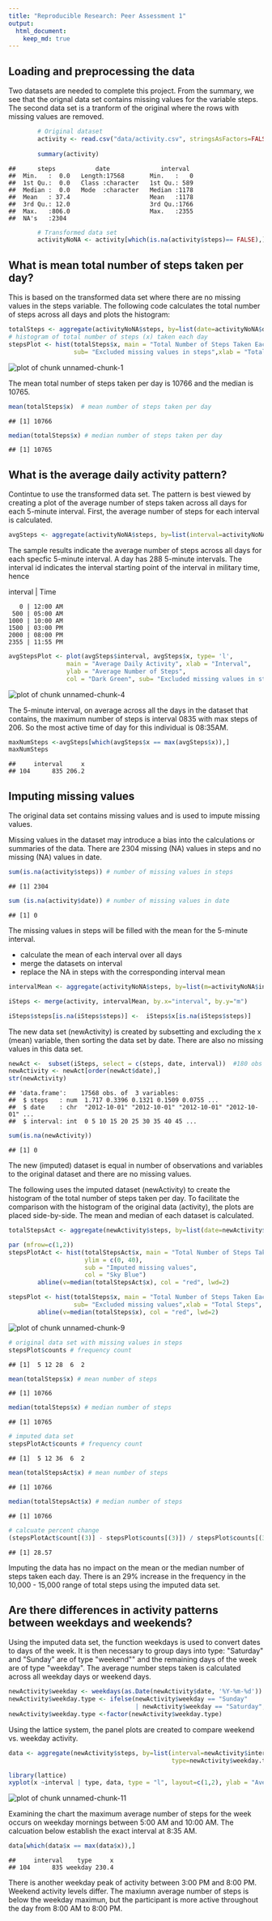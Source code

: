 ```yaml
---
title: "Reproducible Research: Peer Assessment 1"
output: 
  html_document:
    keep_md: true
---
```



## Loading and preprocessing the data
Two datasets are needed to complete this project.  From the summary, we see that the orignal data set contains missing values for the variable steps.  The second data set is a tranform of the original where the rows with missing values are removed.


```r
        # Original dataset
        activity <- read.csv("data/activity.csv", stringsAsFactors=FALSE,  header=TRUE)
        
        summary(activity)
```

```
##      steps           date              interval   
##  Min.   :  0.0   Length:17568       Min.   :   0  
##  1st Qu.:  0.0   Class :character   1st Qu.: 589  
##  Median :  0.0   Mode  :character   Median :1178  
##  Mean   : 37.4                      Mean   :1178  
##  3rd Qu.: 12.0                      3rd Qu.:1766  
##  Max.   :806.0                      Max.   :2355  
##  NA's   :2304
```

```r
        # Transformed data set 
        activityNoNA <- activity[which(is.na(activity$steps)== FALSE),]
```

## What is mean total number of steps taken per day?

This is based on the transformed data set where there are no missing values in the steps variable. The following code calculates the total number of steps across all days and plots the histogram:

```r
totalSteps <- aggregate(activityNoNA$steps, by=list(date=activityNoNA$date), FUN = sum )
# histogram of total number of steps (x) taken each day
stepsPlot <- hist(totalSteps$x, main = "Total Number of Steps Taken Each Day", ylim = c(0, 40),
                  sub= "Excluded missing values in steps",xlab = "Total Steps", col = "Yellow")
```

![plot of chunk unnamed-chunk-1](figure/unnamed-chunk-1.png) 

The mean total number of steps taken per day is 10766 and the median is 10765.

```r
mean(totalSteps$x)  # mean number of steps taken per day
```

```
## [1] 10766
```

```r
median(totalSteps$x) # median number of steps taken per day
```

```
## [1] 10765
```

## What is the average daily activity pattern?

Contintue to use the transformed data set. The pattern is best viewed by creating a plot of the average number of steps taken across all days for each 5-minute interval.  First, the average number of steps for each interval is calculated.

```r
avgSteps <- aggregate(activityNoNA$steps, by=list(interval=activityNoNA$interval), FUN=mean) 
```
The sample results indicate the average number of steps across all days for each specfic 5-minute interval. A day has 288 5-minute intervals. The interval id indicates the interval starting point of the interval in military time, hence

interval | Time

       0 | 12:00 AM       
     500 | 05:00 AM      
    1000 | 10:00 AM      
    1500 | 03:00 PM    
    2000 | 08:00 PM       
    2355 | 11:55 PM


```r
avgStepsPlot <- plot(avgSteps$interval, avgSteps$x, type= 'l', 
                main = "Average Daily Activity", xlab = "Interval", 
                ylab = "Average Number of Steps", 
                col = "Dark Green", sub= "Excluded missing values in steps")
```

![plot of chunk unnamed-chunk-4](figure/unnamed-chunk-4.png) 

The 5-minute interval, on average across all the days in the dataset that contains, the maximum number of steps is interval 0835 with max steps of 206. So the most active time
of day for this individual is 08:35AM.

```r
maxNumSteps <-avgSteps[which(avgSteps$x == max(avgSteps$x)),]
maxNumSteps
```

```
##     interval     x
## 104      835 206.2
```

## Imputing missing values

The original data set contains missing values and is used to impute missing values. 

Missing values in the dataset may introduce a bias into the calculations or summaries of the data. There are 2304 missing (NA) values in steps and no missing (NA)
values in date.

```r
sum(is.na(activity$steps)) # number of missing values in steps
```

```
## [1] 2304
```

```r
sum (is.na(activity$date)) # number of missing values in date
```

```
## [1] 0
```

The missing values in steps will be filled with the mean for the 5-minute interval.

- calculate the mean of each interval over all days
- merge the datasets on interval 
- replace the NA in steps with the corresponding interval mean

```r
intervalMean <- aggregate(activityNoNA$steps, by=list(m=activityNoNA$interval), FUN=mean)

iSteps <- merge(activity, intervalMean, by.x="interval", by.y="m")

iSteps$steps[is.na(iSteps$steps)] <-  iSteps$x[is.na(iSteps$steps)]
```

The new data set (newActivity) is created by subsetting and excluding the x (mean) variable, then sorting the data set by date.  There are also no missing values in
this data set. 

```r
newAct <-  subset(iSteps, select = c(steps, date, interval))  #180 obs of 68 variables
newActivity <- newAct[order(newAct$date),]
str(newActivity)
```

```
## 'data.frame':	17568 obs. of  3 variables:
##  $ steps   : num  1.717 0.3396 0.1321 0.1509 0.0755 ...
##  $ date    : chr  "2012-10-01" "2012-10-01" "2012-10-01" "2012-10-01" ...
##  $ interval: int  0 5 10 15 20 25 30 35 40 45 ...
```

```r
sum(is.na(newActivity))
```

```
## [1] 0
```
The new (imputed) dataset is equal in number of observations and variables to the original dataset and there are no missing values. 

The following uses the imputed dataset (newActivity) to create the histogram of the total number of steps taken per day. To facilitate the comparison with the histogram of the original data (activity), the plots are placed side-by-side. The mean and median of each dataset is calculated. 


```r
totalStepsAct <- aggregate(newActivity$steps, by=list(date=newActivity$date), FUN = sum )

par (mfrow=c(1,2))
stepsPlotAct <- hist(totalStepsAct$x, main = "Total Number of Steps Taken Each Day", xlab="Total Steps",
                     ylim = c(0, 40),
                     sub = "Imputed missing values",
                     col = "Sky Blue")
        abline(v=median(totalStepsAct$x), col = "red", lwd=2)

stepsPlot <- hist(totalSteps$x, main = "Total Number of Steps Taken Each Day", ylim = c(0, 40),
                  sub= "Excluded missing values",xlab = "Total Steps", col = "Yellow")
        abline(v=median(totalSteps$x), col = "red", lwd=2)
```

![plot of chunk unnamed-chunk-9](figure/unnamed-chunk-9.png) 

```r
# original data set with missing values in steps 
stepsPlot$counts # frequency count
```

```
## [1]  5 12 28  6  2
```

```r
mean(totalSteps$x) # mean number of steps 
```

```
## [1] 10766
```

```r
median(totalSteps$x) # median number of steps
```

```
## [1] 10765
```

```r
# imputed data set
stepsPlotAct$counts # frequency count 
```

```
## [1]  5 12 36  6  2
```

```r
mean(totalStepsAct$x) # mean number of steps 
```

```
## [1] 10766
```

```r
median(totalStepsAct$x) # median number of steps 
```

```
## [1] 10766
```

```r
# calcuate percent change
(stepsPlotAct$count[(3)] - stepsPlot$counts[(3)]) / stepsPlot$counts[(3)] * 100
```

```
## [1] 28.57
```
Imputing the data has no impact on the mean or the median number of steps taken each day.  There is an 29% increase in the frequency in the 10,000 - 15,000 range of total steps using the imputed data set. 

## Are there differences in activity patterns between weekdays and weekends?

Using the imputed data set, the function weekdays is used to convert dates to days of the week. It is then necessary to group days into type: "Saturday" and "Sunday" are of type "weekend"" and the remaining days of the week are of type "weekday". The average number steps taken is calculated across all weekday days or weekend days. 

```r
newActivity$weekday <- weekdays(as.Date(newActivity$date, '%Y-%m-%d'))
newActivity$weekday.type <- ifelse(newActivity$weekday == "Sunday" 
                                   | newActivity$weekday == "Saturday", "weekend", "weekday")
newActivity$weekday.type <-factor(newActivity$weekday.type)
```

Using the lattice system, the panel plots are created to compare weekend vs. weekday activity.

```r
data <- aggregate(newActivity$steps, by=list(interval=newActivity$interval, 
                                             type=newActivity$weekday.type), FUN=mean)

library(lattice)
xyplot(x ~interval | type, data, type = "l", layout=c(1,2), ylab = "Average number of steps taken")
```

![plot of chunk unnamed-chunk-11](figure/unnamed-chunk-11.png) 

Examining the chart the maximum average number of steps for the week occurs on weekday mornings between 5:00 AM and 10:00 AM. The calcuation below establish the exact interval at 8:35 AM.

```r
data[which(data$x == max(data$x)),]
```

```
##     interval    type     x
## 104      835 weekday 230.4
```

There is another weekday peak of activity between 3:00 PM and 8:00 PM.  Weekend activity levels differ.  The maxiumn average number of steps is below the weekday maximun, but the participant is more active throughout the day from 8:00 AM to 8:00 PM. 
